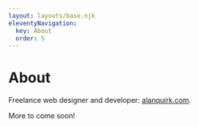 ```yaml
---
layout: layouts/base.njk
eleventyNavigation:
  key: About
  order: 5
---
```

# About

Freelance web designer and developer: <a href="https://alanquirk.com" target="_blank">alanquirk.com</a>.

More to come soon!
